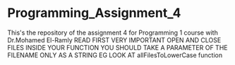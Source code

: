 # Programming_Assignment_4
This's the repository of the assignment 4 for Programming 1 course with Dr.Mohamed El-Ramly
READ FIRST
VERY IMPORTANT
OPEN AND CLOSE FILES INSIDE YOUR FUNCTION
YOU SHOULD TAKE A PARAMETER OF THE FILENAME ONLY AS A STRING
EG LOOK AT allFilesToLowerCase function
